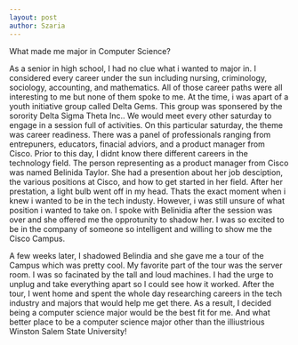 ```yaml
---
layout: post
author: Szaria
---
```

What made me major in Computer Science?

As a senior in high school, I had no clue what i wanted to major in. I considered every career under the sun including nursing, criminology, sociology, accounting, and mathematics. All of those career paths were all interesting to me but none of them spoke to me. At the time, i was apart of a youth initiative group called Delta Gems. This group was sponsered by the sorority Delta Sigma Theta Inc.. We would meet every other saturday to engage in a session full of activities. On this particular saturday, the theme was career readiness. There was a panel of professionals ranging from entrepuners, educators, finacial adviors, and a product manager from Cisco. Prior to this day, I didnt know there different careers in the technology field. The person representing as a product manager from Cisco was named Belinida Taylor. She had a presention about her job desciption, the various positions at Cisco, and how to get started in her field. After her prestation, a light bulb went off in my head. Thats the exact moment when i knew i wanted to be in the tech industy. However, i was still unsure of what position i wanted to take on. I spoke with Belinidia after the session was over and she offered me the opprotunity to shadow her. I was so excited to be in the company of someone so intelligent and willing to show me the Cisco Campus. 

A few weeks later, I shadowed Belindia and she gave me a tour of the Campus which was pretty cool. My favorite part of the tour was the server room. I was so facinated by the tall and loud machines. I had the urge to unplug and take everything apart so I could see how it worked. After the tour, I went home and spent the whole day researching careers in the tech industry and majors that would help me get there. As a result, I decided being a computer science major would be the best fit for me. And what better place to be a computer science major other than the illiustrious Winston Salem State University!